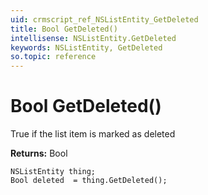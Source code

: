 ```yaml
---
uid: crmscript_ref_NSListEntity_GetDeleted
title: Bool GetDeleted()
intellisense: NSListEntity.GetDeleted
keywords: NSListEntity, GetDeleted
so.topic: reference
---
```


# Bool GetDeleted()

True if the list item is marked as deleted

**Returns:** Bool

```crmscript
NSListEntity thing;
Bool deleted  = thing.GetDeleted();
```

